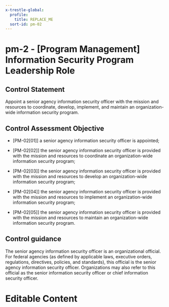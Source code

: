 ```yaml
---
x-trestle-global:
  profile:
    title: REPLACE_ME
  sort-id: pm-02
---
```


# pm-2 - \[Program Management\] Information Security Program Leadership Role

## Control Statement

Appoint a senior agency information security officer with the mission and resources to coordinate, develop, implement, and maintain an organization-wide information security program.

## Control Assessment Objective

- \[PM-02[01]\] a senior agency information security officer is appointed;

- \[PM-02[02]\] the senior agency information security officer is provided with the mission and resources to coordinate an organization-wide information security program;

- \[PM-02[03]\] the senior agency information security officer is provided with the mission and resources to develop an organization-wide information security program;

- \[PM-02[04]\] the senior agency information security officer is provided with the mission and resources to implement an organization-wide information security program;

- \[PM-02[05]\] the senior agency information security officer is provided with the mission and resources to maintain an organization-wide information security program.

## Control guidance

The senior agency information security officer is an organizational official. For federal agencies (as defined by applicable laws, executive orders, regulations, directives, policies, and standards), this official is the senior agency information security officer. Organizations may also refer to this official as the senior information security officer or chief information security officer.

# Editable Content

<!-- Make additions and edits below -->
<!-- The above represents the contents of the control as received by the profile, prior to additions. -->
<!-- If the profile makes additions to the control, they will appear below. -->
<!-- The above markdown may not be edited but you may edit the content below, and/or introduce new additions to be made by the profile. -->
<!-- If there is a yaml header at the top, parameter values may be edited. Use --set-parameters to incorporate the changes during assembly. -->
<!-- The content here will then replace what is in the profile for this control, after running profile-assemble. -->
<!-- The current profile has no added parts for this control, but you may add new ones here. -->
<!-- Each addition must have a heading either of the form ## Control my_addition_name -->
<!-- or ## Part a. (where the a. refers to one of the control statement labels.) -->
<!-- "## Control" parts are new parts added after the statement part. -->
<!-- "## Part" parts are new parts added into the top-level statement part with that label. -->
<!-- Subparts may be added with nested hash levels of the form ### My Subpart Name -->
<!-- underneath the parent ## Control or ## Part being added -->
<!-- See https://ibm.github.io/compliance-trestle/tutorials/ssp_profile_catalog_authoring/ssp_profile_catalog_authoring for guidance. -->
